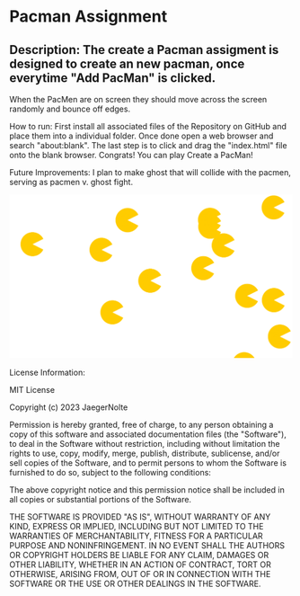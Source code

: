 # Pacman Assignment

## Description: The create a Pacman assigment is designed to create an new pacman, once everytime "Add PacMan" is clicked.
When the PacMen are on screen they should move across the screen randomly and bounce off edges. 

How to run: First install all associated files of the Repository on GitHub and place them into a individual folder.
Once done open a web browser and search "about:blank". The last step is to click and drag the "index.html" file onto the blank 
browser. Congrats! You can play Create a PacMan!

Future Improvements: I plan to make ghost that will collide with the pacmen, serving as pacmen v. ghost fight.

<img src="./Pacmen.png">

License Information:

MIT License

Copyright (c) 2023 JaegerNolte

Permission is hereby granted, free of charge, to any person obtaining a copy
of this software and associated documentation files (the "Software"), to deal
in the Software without restriction, including without limitation the rights
to use, copy, modify, merge, publish, distribute, sublicense, and/or sell
copies of the Software, and to permit persons to whom the Software is
furnished to do so, subject to the following conditions:

The above copyright notice and this permission notice shall be included in all
copies or substantial portions of the Software.

THE SOFTWARE IS PROVIDED "AS IS", WITHOUT WARRANTY OF ANY KIND, EXPRESS OR
IMPLIED, INCLUDING BUT NOT LIMITED TO THE WARRANTIES OF MERCHANTABILITY,
FITNESS FOR A PARTICULAR PURPOSE AND NONINFRINGEMENT. IN NO EVENT SHALL THE
AUTHORS OR COPYRIGHT HOLDERS BE LIABLE FOR ANY CLAIM, DAMAGES OR OTHER
LIABILITY, WHETHER IN AN ACTION OF CONTRACT, TORT OR OTHERWISE, ARISING FROM,
OUT OF OR IN CONNECTION WITH THE SOFTWARE OR THE USE OR OTHER DEALINGS IN THE
SOFTWARE.